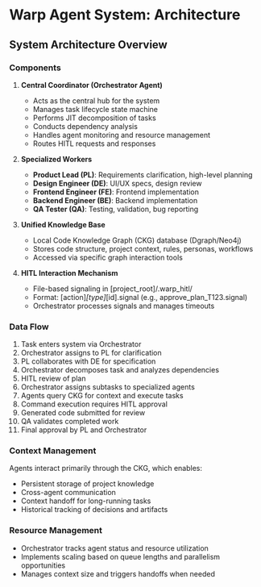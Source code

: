 # Warp Agent System: Architecture

## System Architecture Overview

### Components

1. **Central Coordinator (Orchestrator Agent)**
   - Acts as the central hub for the system
   - Manages task lifecycle state machine
   - Performs JIT decomposition of tasks
   - Conducts dependency analysis
   - Handles agent monitoring and resource management
   - Routes HITL requests and responses

2. **Specialized Workers**
   - **Product Lead (PL)**: Requirements clarification, high-level planning
   - **Design Engineer (DE)**: UI/UX specs, design review
   - **Frontend Engineer (FE)**: Frontend implementation
   - **Backend Engineer (BE)**: Backend implementation
   - **QA Tester (QA)**: Testing, validation, bug reporting

3. **Unified Knowledge Base**
   - Local Code Knowledge Graph (CKG) database (Dgraph/Neo4j)
   - Stores code structure, project context, rules, personas, workflows
   - Accessed via specific graph interaction tools

4. **HITL Interaction Mechanism**
   - File-based signaling in [project_root]/.warp_hitl/
   - Format: [action]_[type]_[id].signal (e.g., approve_plan_T123.signal)
   - Orchestrator processes signals and manages timeouts

### Data Flow

1. Task enters system via Orchestrator
2. Orchestrator assigns to PL for clarification
3. PL collaborates with DE for specification
4. Orchestrator decomposes task and analyzes dependencies
5. HITL review of plan
6. Orchestrator assigns subtasks to specialized agents
7. Agents query CKG for context and execute tasks
8. Command execution requires HITL approval
9. Generated code submitted for review
10. QA validates completed work
11. Final approval by PL and Orchestrator

### Context Management

Agents interact primarily through the CKG, which enables:
- Persistent storage of project knowledge
- Cross-agent communication
- Context handoff for long-running tasks
- Historical tracking of decisions and artifacts

### Resource Management

- Orchestrator tracks agent status and resource utilization
- Implements scaling based on queue lengths and parallelism opportunities
- Manages context size and triggers handoffs when needed
